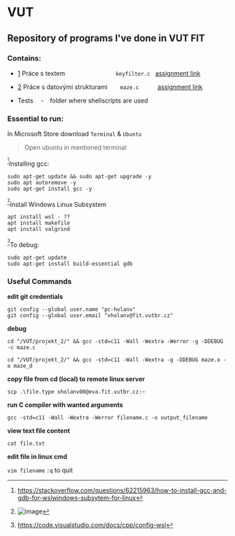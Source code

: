 # VUT
## Repository of programs I've done in VUT FIT

### Contains:

- [1](/projekt_1/) Práce s textem &emsp;&emsp;&emsp;&emsp;&emsp;&emsp;&emsp;&emsp;`keyfilter.c` &nbsp; [assignment link](https://moodle.vut.cz/mod/page/view.php?id=320645)

              
- [2](/projekt_2/) Práce s datovými strukturami &ensp;&emsp; `maze.c` &ensp;&emsp;&emsp; [assignment link](https://moodle.vut.cz/mod/page/view.php?id=320646)

- Tests &emsp;-&emsp;folder where shellscripts are used

### Essential to run:

In Microsoft Store download `Terminal` & `Ubuntu`

> Open ubuntu in mentioned terminal

<sup>[^1]</sup>Installing gcc: 
```
sudo apt-get update && sudo apt-get upgrade -y
sudo apt autoremove -y
sudo apt-get install gcc -y
```


<sup>[^2]</sup>Install Windows Linux Subsystem
```
apt install wsl - ??
apt install makefile
apt install valgrind
```

<sup>[^3]</sup>To debug:
```
sudo apt-get update
sudo apt-get install build-essential gdb
```

### Useful Commands

**edit git credentials**

```
git config --global user.name "pc-holanv"
git config --global user.email "xholanv@fit.vutbr.cz"
```

**debug** 

`cd "/VUT/projekt_2/" && gcc -std=c11 -Wall -Wextra -Werror -g -DDEBUG -c maze.c`

`cd "/VUT/projekt_2/" && gcc -std=c11 -Wall -Wextra -g -DDEBUG maze.o -o maze_d`

**copy file from cd (local) to remote linux server**

`scp .\file.type xholanv00@eva.fit.vutbr.cz:~`

**run C compiler with wanted arguments**

`gcc -std=c11 -Wall -Wextra -Werror filename.c -o output_filename`

**view text file content**

`cat file.txt`

**edit file in linux cmd** 

`vim filename` `:q` to quit

[^1]: https://stackoverflow.com/questions/62215963/how-to-install-gcc-and-gdb-for-wslwindows-subsytem-for-linux
[^2]: ![image](https://github.com/Mindoed/VUT/assets/59418963/371cc815-dc4b-4aca-aad8-559484cd3dd4)
[^3]: https://code.visualstudio.com/docs/cpp/config-wsl
